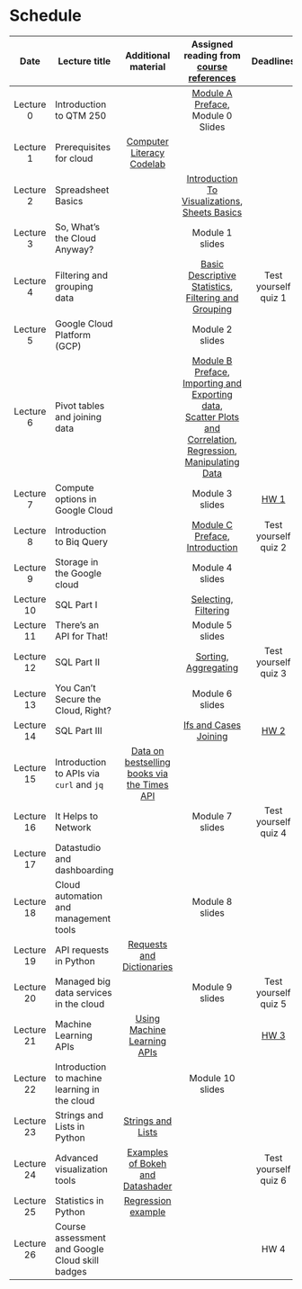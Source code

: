 # Schedule

| Date | Lecture title | Additional material |Assigned reading from [course references](https://github.com/jeremyallenjacobson/qtm250/blob/main/syllabus.md#references) | Deadlines |
|:---:|---|:---:|:---:|:---:|
|Lecture 0| Introduction to QTM 250 | | [Module A Preface](https://runestone.academy/runestone/books/published/ac1/module_a_preface.html), <br> Module 0 Slides |  |
|Lecture 1| Prerequisites for cloud | [Computer Literacy Codelab](https://codelabs-jacobson.s3.us-east-2.amazonaws.com/essential-computer-literacy/index.html#0) |   |  |
|Lecture 2| Spreadsheet Basics | | [Introduction To Visualizations](https://runestone.academy/runestone/books/published/ac1/introduction_to_visualizations/toctree.html), <br> [Sheets Basics](https://runestone.academy/runestone/books/published/ac1/sheets_basics/toctree.html) |  |
|Lecture 3| So, What’s the Cloud Anyway? |  | Module 1 slides | |
|Lecture 4| Filtering and grouping data | | [Basic Descriptive Statistics](https://runestone.academy/runestone/books/published/ac1/basic_descriptive_statistics/toctree.html), <br> [Filtering and Grouping](https://runestone.academy/runestone/books/published/ac1/filtering_and_grouping/toctree.html)  | Test yourself quiz 1  |
|Lecture 5| Google Cloud Platform (GCP) |  | Module 2 slides |  |
|Lecture 6| Pivot tables and joining data  | | [Module B Preface](https://runestone.academy/runestone/books/published/ac1/module_b_preface.html), <br> [Importing and Exporting data](https://runestone.academy/runestone/books/published/ac1/importing_and_exporting_data/toctree.html), <br> [Scatter Plots and Correlation](https://runestone.academy/runestone/books/published/ac1/scatter_plots_and_correlation/toctree.html), [Regression](https://runestone.academy/runestone/books/published/ac1/regression_and_line_of_best_fit/toctree.html), <br> [Manipulating Data](https://runestone.academy/runestone/books/published/ac1/manipulating_data/toctree.html) |  |
|Lecture 7| Compute options in Google Cloud | | Module 3 slides | [HW 1](https://github.com/jeremyallenjacobson/qtm250/blob/main/HW1.md#spreadsheet-experiments)|
|Lecture 8| Introduction to Biq Query | |[Module C Preface](https://runestone.academy/runestone/books/published/ac1/module_c_preface.html), <br> [Introduction](https://runestone.academy/runestone/books/published/ac1/sql/introduction.html) | Test yourself quiz 2|
|Lecture 9| Storage in the Google cloud |  | Module 4 slides ||
|Lecture 10 | SQL Part I |  | [Selecting](https://runestone.academy/runestone/books/published/ac1/sql/selecting.html), <br> [Filtering](https://runestone.academy/runestone/books/published/ac1/sql/filtering.html) | |
|Lecture 11| There’s an API for That! | | Module 5 slides | |
|Lecture 12| SQL Part II | |[Sorting](https://runestone.academy/runestone/books/published/ac1/sql/sorting.html), <br> [Aggregating](https://runestone.academy/runestone/books/published/ac1/sql/aggregating.html) | Test yourself quiz 3 |
|Lecture 13| You Can’t Secure the Cloud, Right? | | Module 6 slides ||
|Lecture 14| SQL Part III| | [Ifs and Cases](https://runestone.academy/runestone/books/published/ac1/sql/ifs_and_cases.html)<br>  [Joining](https://runestone.academy/runestone/books/published/ac1/sql/joining.html)| [HW 2](https://github.com/jeremyallenjacobson/qtm250/blob/main/HW2.md#the-stories-behind-names) |
|Lecture 15| Introduction to APIs via `curl` and `jq` | [Data on bestselling books via the Times API](https://colab.research.google.com/drive/1plE4pQTvvxoLWZfE-XygTJ2QAxWxf8xl?usp=sharing) | ||
|Lecture 16| It Helps to Network | | Module 7 slides | Test yourself quiz 4|
|Lecture 17| Datastudio and dashboarding |  | |  |
|Lecture 18| Cloud automation and management tools | |Module 8 slides | |
|Lecture 19| API requests in Python | [Requests and Dictionaries](https://colab.research.google.com/drive/1aBPNnjW2YO8FIQUaDmhx_10QfexsXpff?usp=sharing) | ||
|Lecture 20| Managed big data services in the cloud | | Module 9 slides  | Test yourself quiz 5 |
|Lecture 21| Machine Learning APIs | [Using Machine Learning APIs](https://colab.research.google.com/drive/1OHGs7vDWc8B_HzxR9DukuTtxS158XGJv?usp=sharing) | | [HW 3](https://github.com/jeremyallenjacobson/qtm250/blob/main/HW3.md#data-story)  |
|Lecture 22|  Introduction to machine learning in the cloud | |Module 10 slides | |
|Lecture 23| Strings and Lists in Python | [Strings and Lists](https://colab.research.google.com/drive/17mq9MKx_LRUlG0LuXcNcpE7qNvogW96t?usp=sharing) |  | |
|Lecture 24| Advanced visualization tools | [Examples of Bokeh and Datashader](https://colab.research.google.com/drive/12k1fQTyVh_-i-mRg4Vcue0G0sY9k0QRM?usp=sharing) ||Test yourself quiz 6|
|Lecture 25| Statistics in Python | [Regression example](https://colab.research.google.com/github/jeremyallenjacobson/qtm350/blob/master/CourseAssets/project-template/project-regression-example.ipynb) |  | |
|Lecture 26| Course assessment and Google Cloud skill badges | | |HW 4 |
